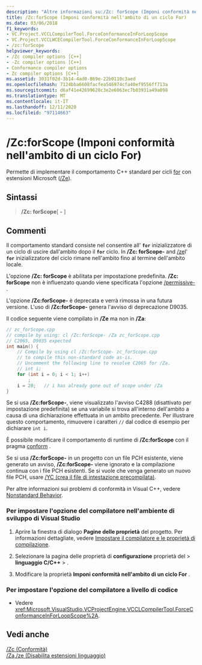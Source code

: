 ```yaml
---
description: "Altre informazioni su:/Zc: forScope (Imponi conformità nell'ambito di un ciclo for)"
title: /Zc:forScope (Imponi conformità nell'ambito di un ciclo For)
ms.date: 03/06/2018
f1_keywords:
- VC.Project.VCCLCompilerTool.ForceConformanceInForLoopScope
- VC.Project.VCCLWCECompilerTool.ForceConformanceInForLoopScope
- /zc:forScope
helpviewer_keywords:
- /Zc compiler options [C++]
- -Zc compiler options [C++]
- Conformance compiler options
- Zc compiler options [C++]
ms.assetid: 3031f02d-3b14-4ad0-869e-22b0110c3aed
ms.openlocfilehash: 7124bba6608facfea546974cfa40ef9556ff713a
ms.sourcegitcommit: d6af41e42699628c3e2e6063ec7b03931a49a098
ms.translationtype: MT
ms.contentlocale: it-IT
ms.lasthandoff: 12/11/2020
ms.locfileid: "97114663"
---
```

# <a name="zcforscope-force-conformance-in-for-loop-scope"></a>/Zc:forScope (Imponi conformità nell'ambito di un ciclo For)

Permette di implementare il comportamento C++ standard per cicli [for](../../cpp/for-statement-cpp.md) con estensioni Microsoft ([/Ze](za-ze-disable-language-extensions.md)).

## <a name="syntax"></a>Sintassi

> **/Zc: forScope**[ **-** ]

## <a name="remarks"></a>Commenti

Il comportamento standard consiste nel consentire all' **`for`** inizializzatore di un ciclo di uscire dall'ambito dopo il **`for`** ciclo. In **/Zc: forScope-** and [/ze](za-ze-disable-language-extensions.md)l' **`for`** inizializzatore del ciclo rimane nell'ambito fino al termine dell'ambito locale.

L'opzione **/Zc: forScope** è abilitata per impostazione predefinita. **/Zc: forScope** non è influenzato quando viene specificata l'opzione [/permissive-](permissive-standards-conformance.md) .

L'opzione **/Zc:forScope-** è deprecata e verrà rimossa in una futura versione. L'uso di **/Zc:forScope-** genera l'avviso di deprecazione D9035.

Il codice seguente viene compilato in **/Ze** ma non in **/Za**:

```cpp
// zc_forScope.cpp
// compile by using: cl /Zc:forScope- /Za zc_forScope.cpp
// C2065, D9035 expected
int main() {
    // Compile by using cl /Zc:forScope- zc_forScope.cpp
    // to compile this non-standard code as-is.
    // Uncomment the following line to resolve C2065 for /Za.
    // int i;
    for (int i = 0; i < 1; i++)
        ;
    i = 20;   // i has already gone out of scope under /Za
}
```

Se si usa **/Zc:forScope-**, viene visualizzato l'avviso C4288 (disattivato per impostazione predefinita) se una variabile si trova all'interno dell'ambito a causa di una dichiarazione effettuata in un ambito precedente. Per illustrare questo comportamento, rimuovere i caratteri `//` dal codice di esempio per dichiarare `int i`.

È possibile modificare il comportamento di runtime di **/Zc:forScope** con il pragma [conform](../../preprocessor/conform.md) .

Se si usa **/Zc:forScope-** in un progetto con un file PCH esistente, viene generato un avviso, **/Zc:forScope-** viene ignorato e la compilazione continua con i file PCH esistenti. Se si vuole che venga generato un nuovo file PCH, usare [/YC (crea il file di intestazione precompilata)](yc-create-precompiled-header-file.md).

Per altre informazioni sui problemi di conformità in Visual C++, vedere [Nonstandard Behavior](../../cpp/nonstandard-behavior.md).

### <a name="to-set-this-compiler-option-in-the-visual-studio-development-environment"></a>Per impostare l'opzione del compilatore nell'ambiente di sviluppo di Visual Studio

1. Aprire la finestra di dialogo **Pagine delle proprietà** del progetto. Per informazioni dettagliate, vedere [Impostare il compilatore e le proprietà di compilazione](../working-with-project-properties.md).

1. Selezionare la pagina delle proprietà di **configurazione** proprietà del  >  **linguaggio C/C++**  >   .

1. Modificare la proprietà **Imponi conformità nell'ambito di un ciclo For** .

### <a name="to-set-this-compiler-option-programmatically"></a>Per impostare l'opzione del compilatore a livello di codice

- Vedere <xref:Microsoft.VisualStudio.VCProjectEngine.VCCLCompilerTool.ForceConformanceInForLoopScope%2A>.

## <a name="see-also"></a>Vedi anche

[/Zc (Conformità)](zc-conformance.md)<br/>
[/Za,/ze (Disabilita estensioni linguaggio)](za-ze-disable-language-extensions.md)<br/>
